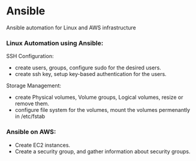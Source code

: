 # Ansible
Ansible automation for Linux and AWS infrastructure

### Linux Automation using Ansible:

SSH Configuration: 
- create users, groups, configure sudo for the desired users.
- create ssh key, setup key-based authentication for the users.
    
Storage Management: 
- create Physical volumes, Volume groups, Logical volumes, resize or remove them.
- configure file system for the volumes, mount the volumes permenantly in /etc/fstab


### Ansible on AWS: 
- Create EC2 instances.
- Create a security group, and gather information about security groups.
